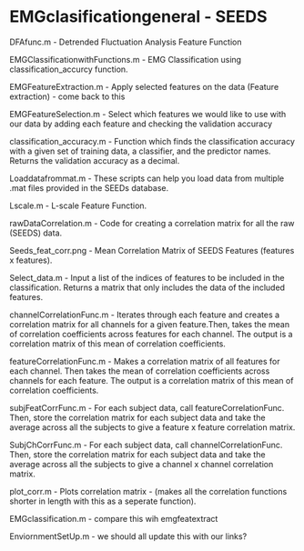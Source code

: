 # EMGclasificationgeneral - SEEDS
DFAfunc.m - Detrended Fluctuation Analysis Feature Function

EMGClassificationwithFunctions.m  - EMG Classification using classification_accurcy function.

EMGFeatureExtraction.m - Apply selected features on the data (Feature extraction) - come back to this

EMGFeatureSelection.m - Select which features we would like to use with our data by adding each feature and checking the validation accuracy

classification_accuracy.m - Function which finds the classification accuracy with a given set of training data, a classifier, and the predictor names. Returns the validation accuracy as a decimal.

Loaddatafrommat.m - These scripts can help you load data from multiple .mat files provided in the SEEDs database.

Lscale.m - L-scale Feature Function.

rawDataCorrelation.m - Code for creating a correlation matrix for all the raw (SEEDS) data.

Seeds_feat_corr.png  - Mean Correlation Matrix of SEEDS Features (features x features).

Select_data.m -  Input a list of the indices of features to be included in the classification. Returns a matrix that only includes the data of the included features.

channelCorrelationFunc.m  - Iterates through each feature and creates a correlation matrix for
all channels for a given feature.Then, takes the mean of correlation coefficients across features for each channel. The output is a correlation matrix of this mean of correlation coefficients.

featureCorrelationFunc.m -  Makes a correlation matrix of all features for each channel. Then takes the mean of correlation coefficients across channels for each feature. The output is a correlation matrix of this mean of correlation coefficients.

subjFeatCorrFunc.m  - For each subject data, call featureCorrelationFunc. Then, store the correlation matrix for each subject data and take the average across all the subjects to give a feature x feature correlation matrix.

SubjChCorrFunc.m - For each subject data, call channelCorrelationFunc. Then, store the correlation matrix for each subject data and take the average across all the subjects to give a channel x channel correlation matrix.

plot_corr.m - Plots correlation matrix - (makes all the correlation functions shorter in length with this as a seperate function).

EMGclassification.m - compare this wih emgfeatextract 

EnviornmentSetUp.m - we should all update this with our links?

